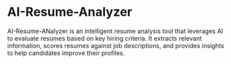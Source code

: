 # AI-Resume-Analyzer
AI-Resume-ANalyzer is an intelligent resume analysis tool that leverages AI to evaluate resumes based on key hiring criteria. It extracts relevant information, scores resumes against job descriptions, and provides insights to help candidates improve their profiles.
